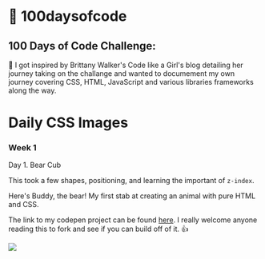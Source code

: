 # 💫 100daysofcode

## 100 Days of Code Challenge:

💭 I got inspired by Brittany Walker's Code like a Girl's blog detailing her journey taking on the challange and wanted to documement my own journey covering CSS, HTML, JavaScript and various libraries frameworks along the way.
# Daily CSS Images 
### Week 1
Day 1. Bear Cub

This took a few shapes, positioning, and learning the important of `z-index`.

Here's Buddy, the bear! My first stab at creating an animal with pure HTML and CSS.

The link to my codepen project can be found <a href="https://codepen.io/soniaweb/pen/bGwBJYj?editors=1100">here</a>. I really welcome anyone reading this to fork and see if you can build off of it. 👍

<img src="https://imgur.com/BrOIwZy" />